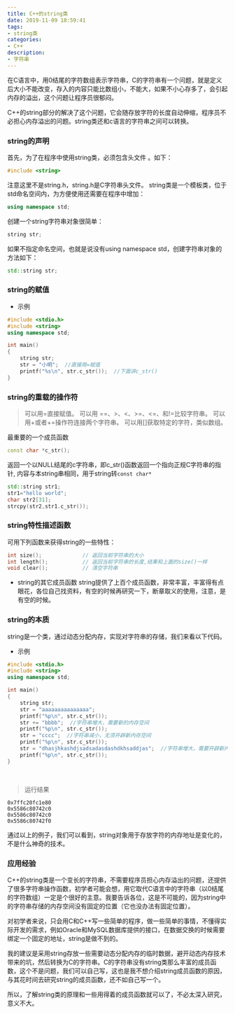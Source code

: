 ```yaml
---
title: C++的string类
date: 2019-11-09 18:59:41
tags:
- string类
categories:
- C++
description:
- 字符串
---
```


<!--more-->
在C语言中，用0结尾的字符数组表示字符串，C的字符串有一个问题，就是定义后大小不能改变，存入的内容只能比数组小，不能大，如果不小心存多了，会引起内存的溢出，这个问题让程序员很郁闷。

C++的string部分的解决了这个问题，它会随存放字符的长度自动伸缩，程序员不必担心内存溢出的问题。string类还和c语言的字符串之间可以转换。

### string的声明
首先，为了在程序中使用string类，必须包含头文件 <string>。如下：
```C++
#include <string>
```

注意这里不是string.h，string.h是C字符串头文件。
string类是一个模板类，位于std命名空间内，为方便使用还需要在程序中增加：
```C++
using namespace std;
```

创建一个string字符串对象很简单：
```C++
string str;
```

如果不指定命名空间，也就是说没有using namespace std，创建字符串对象的方法如下：
```C++
std::string str;
```

### string的赋值
* 示例
```C++
#include <stdio.h>
#include <string>
using namespace std;

int main()
{
    string str;
    str = "小明";  //直接用=赋值
    printf("%s\n", str.c_str());  //下面讲c_str()
}
```

### string的重载的操作符
> 可以用=直接赋值。
> 可以用 ==、>、<、>=、<=、和!=比较字符串。
> 可以用+或者+=操作符连接两个字符串。
> 可以用[]获取特定的字符，类似数组。

最重要的一个成员函数
```C++
const char *c_str(); 
```

返回一个以NULL结尾的c字符串，即c_str()函数返回一个指向正规C字符串的指针, 内容与本string串相同，用于string转`const char*`
```C++
std::string str1;
str1="hello world";
char str2[31];
strcpy(str2,str1.c_str());
```

### string特性描述函数
可用下列函数来获得string的一些特性：
```C++
int size();             // 返回当前字符串的大小
int length();           // 返回当前字符串的长度,结果和上面的size()一样
void clear();           // 清空字符串
```

* string的其它成员函数
string提供了上百个成员函数，非常丰富，丰富得有点眼花，各位自己找资料，有空的时候再研究一下，断章取义的使用，注意，是有空的时候。

### string的本质
string是一个类，通过动态分配内存，实现对字符串的存储，我们来看以下代码。

* 示例
```C++
#include <stdio.h>
#include <string>
using namespace std;

int main()
{
    string str;
    str = "aaaaaaaaaaaaaaa";
    printf("%p\n", str.c_str());
    str += "bbbb";  //字符串增大，需要新的内存空间
    printf("%p\n", str.c_str());
    str = "cccc";  //字符串减小，无须开辟新内存空间
    printf("%p\n", str.c_str());
    str = "dhasjhkashdjsadsadasdashdkhsaddjas";  //字符串增大，需要开辟新内存空间
    printf("%p\n", str.c_str());
}
```
       

> 运行结果
```
0x7ffc20fc1e80
0x5586c80742c0
0x5586c80742c0
0x5586c80742f0
```

通过以上的例子，我们可以看到，string对象用于存放字符的内存地址是变化的，不是什么神奇的技术。

### 应用经验
C++的string类是一个变长的字符串，不需要程序员担心内存溢出的问题，还提供了很多字符串操作函数，初学者可能会想，用它取代C语言中的字符串（以0结尾的字符数组）一定是个很好的主意。我要告诉各位，这是不可能的，因为string中的字符串存储的内存空间没有固定的位置（它也没办法有固定位置）。

对初学者来说，只会用C和C++写一些简单的程序，做一些简单的事情，不懂得实际开发的需求，例如Oracle和MySQL数据库提供的接口，在数据交换的时候需要绑定一个固定的地址，string是做不到的。

我的建议是采用string存放一些需要动态分配内存的临时数据，避开动态内存技术带来的坑，然后转换为C的字符串。C的字符串没有string类那么丰富的成员函数，这个不是问题，我们可以自己写，这也是我不想介绍string成员函数的原因，与其花时间去研究string的成员函数，还不如自己写一个。

所以，了解string类的原理和一些用得着的成员函数就可以了，不必太深入研究，意义不大。
